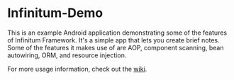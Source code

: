 Infinitum-Demo
==============

This is an example Android application demonstrating some of the features of Infinitum Framework. It's a simple app that lets you create brief notes. Some of the features it makes use of are AOP, component scanning, bean autowiring, ORM, and resource injection.

For more usage information, check out the [wiki](https://github.com/InfinitumFramework/Infinitum-Core/wiki).

